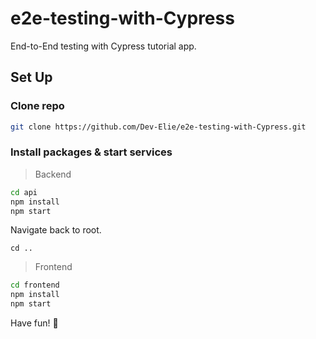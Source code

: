 # e2e-testing-with-Cypress
End-to-End testing with Cypress tutorial app.

## Set Up

### Clone repo
```bash
git clone https://github.com/Dev-Elie/e2e-testing-with-Cypress.git
```

### Install packages & start services
> Backend

```bash
cd api
npm install
npm start
```
Navigate back to root.

```
cd ..
```
> Frontend
```bash
cd frontend
npm install
npm start
```

Have fun! 🙂 